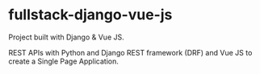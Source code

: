 # fullstack-django-vue-js

Project built with Django & Vue JS.

REST APIs with Python and Django REST framework (DRF) and Vue JS to create a Single Page Application.
